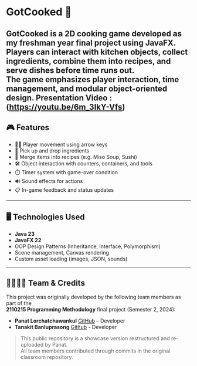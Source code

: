 # GotCooked 🍳

**GotCooked** is a 2D cooking game developed as my freshman year final project using **JavaFX**.  
Players can interact with kitchen objects, collect ingredients, combine them into recipes, and serve dishes before time runs out.  
The game emphasizes player interaction, time management, and modular object-oriented design.
Presentation Video : (https://youtu.be/6m_3IkY-Vfs)
---

## 🎮 Features

- 🧍‍♂️ Player movement using arrow keys
- 🧂 Pick up and drop ingredients
- 🍲 Merge items into recipes (e.g. Miso Soup, Sushi)
- 🛠️ Object interaction with counters, containers, and tools
- ⏱️ Timer system with game-over condition
- 🔊 Sound effects for actions
- 📋 In-game feedback and status updates

---

## 🖥️ Technologies Used

- **Java 23**
- **JavaFX 22**
- OOP Design Patterns (Inheritance, Interface, Polymorphism)
- Scene management, Canvas rendering
- Custom asset loading (images, JSON, sounds)

---

## 👨‍👩‍👧‍👦 Team & Credits

This project was originally developed by the following team members as part of the  
**2110215 Programming Methodology** final project (Semester 2, 2024):

- **Panat Lorchatchawankul** [GitHub](https://github.com/Zeleaj) – Developer 
- **Tanakit Banluprasong** [Github](https://github.com/Tanakit-Kit) - Developer 


> This public repository is a showcase version restructured and re-uploaded by Panat.  
> All team members contributed through commits in the original classroom repository.



